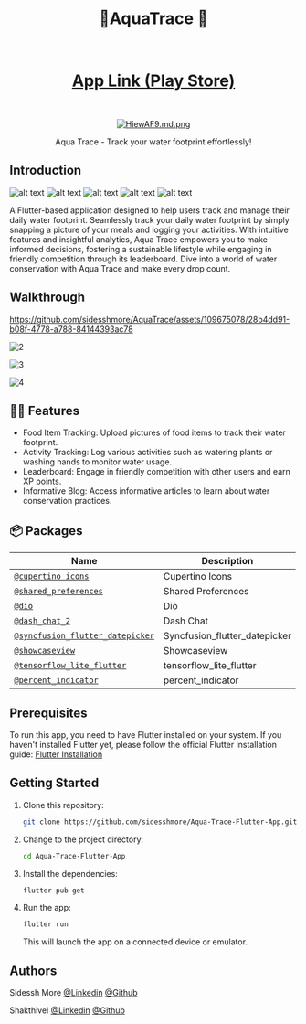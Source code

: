 <h1 align="center">  📲AquaTrace  🌊 </h1> <br>
<p align="center">
<h1 align="center"> <a href="https://play.google.com/store/search?q=Aqua%20Trace&c=apps"> App Link (Play Store)   </h1></a><br>
</p>

<p align="center">
 <a href="https://pbs.twimg.com/media/GLwgHwIXMAAUBrS?format=jpg&name=small">
    <img src="https://pbs.twimg.com/media/GLwgHwIXMAAUBrS?format=jpg&name=medium" alt="HiewAF9.md.png" border="0">
  </a>
<p align="center">
  Aqua Trace - Track your water footprint effortlessly!
</p>


## Introduction
![alt text](https://img.shields.io/badge/Flutter-white?style=for-the-badge&logo=flutter&logoColor=02569B) 
![alt text](https://img.shields.io/badge/Firebase-FFFFFF?style=for-the-badge&logo=Firebase) 
![alt text](https://img.shields.io/badge/Express.js-white?style=for-the-badge)
![alt text](https://img.shields.io/badge/PostgreSQL-white?style=for-the-badge&logo=postgresql&logoColor=316192)
![alt text](https://img.shields.io/badge/TensorFlow-white?style=for-the-badge&logo=tensorflow&logoColor=FF6F00)


 A Flutter-based application designed to help users track and manage their daily water footprint. Seamlessly track your daily water footprint by simply snapping a picture of your meals and logging your activities. With intuitive features and insightful analytics, Aqua Trace empowers you to make informed decisions, fostering a sustainable lifestyle while engaging in friendly competition through its leaderboard. Dive into a world of water conservation with Aqua Trace and make every drop count.


## Walkthrough


https://github.com/sidesshmore/AquaTrace/assets/109675078/28b4dd91-b08f-4778-a788-84144393ac78



![2](https://res.cloudinary.com/dgyvdwda7/image/upload/v1714320966/nvdepq8f8wcl39nzjdtt.jpg)

![3](https://res.cloudinary.com/dgyvdwda7/image/upload/v1714321013/engmio20x7ptblykd9ux.jpg)

![4](https://res.cloudinary.com/dgyvdwda7/image/upload/v1714321043/zhq3z3gpxos1s9pniy0s.jpg)


## 💬💡 Features


- Food Item Tracking: Upload pictures of food items to track their water footprint.
- Activity Tracking: Log various activities such as watering plants or washing hands to monitor water usage.
- Leaderboard: Engage in friendly competition with other users and earn XP points.
- Informative Blog: Access informative articles to learn about water conservation practices.


## 📦 Packages

| Name | Description |
| --- | --- |
| [`@cupertino_icons`](https://pub.dev/packages/cupertino_icons) | Cupertino Icons |
| [`@shared_preferences`](https://pub.dev/packages/shared_preferences) | Shared Preferences |
| [`@dio`](https://pub.dev/packages/dio) | Dio |
| [`@dash_chat_2`](https://pub.dev/packages/dash_chat_2) | Dash Chat |
| [`@syncfusion_flutter_datepicker`](https://pub.dev/packages/syncfusion_flutter_datepicker) | Syncfusion_flutter_datepicker |
| [`@showcaseview`](https://pub.dev/packages/showcaseview) | Showcaseview |
| [`@tensorflow_lite_flutter`](https://pub.dev/packages/tensorflow_lite_flutter) | tensorflow_lite_flutter |
| [`@percent_indicator`](https://pub.dev/packages/percent_indicator) | percent_indicator |


## Prerequisites

To run this app, you need to have Flutter installed on your system. If you haven't installed Flutter yet, please follow the official Flutter installation guide: [Flutter Installation](https://flutter.dev/docs/get-started/install)

## Getting Started

1. Clone this repository:

   ```bash
   git clone https://github.com/sidesshmore/Aqua-Trace-Flutter-App.git
   ```

2. Change to the project directory:

   ```bash
   cd Aqua-Trace-Flutter-App
   ```

3. Install the dependencies:

   ```bash
   flutter pub get
   ```

4. Run the app:

   ```bash
   flutter run
   ```

   This will launch the app on a connected device or emulator.


## Authors

Sidessh More [@Linkedin](https://www.linkedin.com/in/sidessh/)   [@Github](https://github.com/sidesshmore)

Shakthivel   [@Linkedin](https://www.linkedin.com/in/shakthivel2802/)   [@Github](https://github.com/SHAKTHI-VEL)
